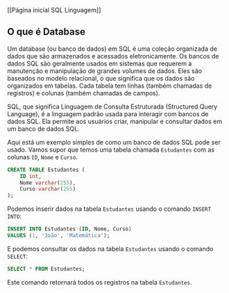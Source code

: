 [[Página inicial SQL Linguagem]]

## O que é Database
Um database (ou banco de dados) em  SQL é uma coleção organizada de dados que são armazenados e acessados eletronicamente. Os bancos de dados SQL são geralmente usados em sistemas que requerem a manutenção e manipulação de grandes volumes de dados. Eles são baseados no modelo relacional, o que significa que os dados são organizados em tabelas. Cada tabela tem linhas (também chamadas de registros) e colunas (também chamadas de campos).

SQL, que significa Linguagem de Consulta Estruturada (Structured Query Language), é a linguagem padrão usada para interagir com bancos de dados SQL. Ela permite aos usuários criar, manipular e consultar dados em um banco de dados SQL.

Aqui está um exemplo simples de como um banco de dados SQL pode ser usado. Vamos supor que temos uma tabela chamada `Estudantes` com as colunas `ID`, `Nome` e `Curso`.

```sql
CREATE TABLE Estudantes (
    ID int,
    Nome varchar(255),
    Curso varchar(255)
);
```

Podemos inserir dados na tabela `Estudantes` usando o comando `INSERT INTO`:

```sql
INSERT INTO Estudantes (ID, Nome, Curso)
VALUES (1, 'João', 'Matemática');
```

E podemos consultar os dados na tabela `Estudantes` usando o comando `SELECT`:

```sql
SELECT * FROM Estudantes;
```

Este comando retornará todos os registros na tabela `Estudantes`.